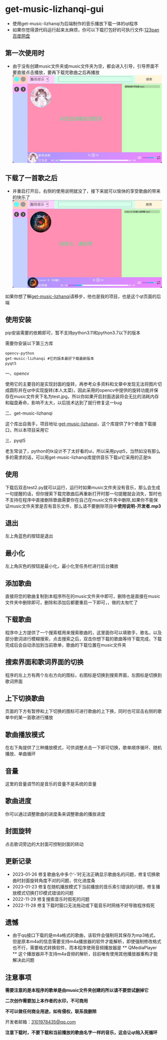 # get-music-lizhanqi-gui
- 使用get-music-lizhanqi为后端制作的音乐播放下载一体的qt程序
- 如果你觉得源代码运行起来太麻烦，你可以下载打包好的可执行文件:[123pan](https://www.123pan.com/s/SivKVv-dY8JH)    [百度网盘](https://pan.baidu.com/s/1qRaNT_XdfPvOIFSWG5D-SA?pwd=love)

## 第一次使用时
- 由于没有创建music文件夹或music文件夹为空，都会进入引导，引导界面不要直接点击播放，要再下载完歌曲之后再播放
![第一次打开时](./start.jpg)  

## 下载了一首歌之后
- 并重启打开后，右侧的使用说明就没了，接下来就可以愉快的享受歌曲的带来的快乐了
![测试图片](./test_page.jpg)

如果你想了解[get-music-lizhanqi](https://github.com/lzq-hopego/get-music-lizhanqi)请移步，他也是我的项目，也是这个qt页面的后端

## 使用安装

pip安装需要的依赖即可，暂不支持python3.11和python3.7以下的版本

需要你安装以下第三方库
```
opencv-python
get-music-lizhanqi #它的版本最好下载最新版本
pyqt5
```

一、opencv

使用它的主要目的是实现封面的旋转，再参考众多资料和文章中发现无法将图片切成圆形并在qt中实现旋转(本人太菜)，因此采用的opencv中提供的旋转功能并保存在music文件夹下名为test.jpg，所以你如果开启封面选装将会无比的消耗内存和磁盘寿命，影响不太大，以后技术达到了就行修复这一bug

二、get-music-lizhanqi

这个库出自我手，项目地址:[get-music-lizhanqi](https://github.com/lzq-hopego/get-music-lizhanqi)，这个库提供了9个歌曲下载接口，所以本项目采用它

三、pyqt5

老生常谈了，python的tk设计不了太好看的ui，所以采用pyqt5，当然如没有那么多的需求的话，可以用get-music-lizhanqi库提供音乐下载ui它采用的正是tk

## 使用

下载后双击test2.py就可以运行，运行时如果music文件夹没有音乐，那么会生成一句提醒的话，但你搜索下载完歌曲后再重新打开时那一句提醒就会消失，暂时也不支持在程序中直接删除歌曲需要你在自己在music文件夹中删除,如果你不能保证music文件夹里是否有音乐文件，那么请不要删除项目中**使用说明-开发者.mp3**

## 退出

左上角蓝色的按钮是退出

## 最小化

左上角灰色的按钮是最小化，最小化至任务栏进行后台播放

## 添加歌曲

直接将您的歌曲复制到本程序所在的music文件夹中即可，删除也是直接在music文件夹中删除即可，删除和添加后都要重启一下即可，，做的太匆忙了

## 下载歌曲

程序中上方提供了一个搜索框用来搜索歌曲的，这里面你可以填歌手，歌名，以及部分歌词进行模糊搜索，点击搜索之后，双击你想下载的歌曲等待下载完成，下载完成后会自动添加到当前歌单，歌曲的下载位置在music文件夹

## 搜索界面和歌词界面的切换

程序的左上方有两个左右方向的图标，右图标是切换到搜索界面，左图标是切换到歌词界面

## 上下切换歌曲

页面的下方有暂停和上下切换的图标可进行歌曲的上下换，同时也可双击右侧的歌单中的某一首歌进行播放

## 歌曲播放模式

在右下角提供了三种播放模式，可供调整点击一下即可切换，歌单顺序循环、随机播放、单曲循环

## 音量

这里的音量调节的是音乐的音量不是系统的音量

## 歌曲进度

你可以通过调整歌曲的进度条来调整歌曲的播放进度

## 封面旋转

点击歌词旁边的大封面可控制封面的转动

## 更新记录
- 2023-01-26 修复歌曲名中多个‘-’时无法正确显示歌曲名的问题，修复切换歌曲时封面旋转角度不对的问题，优化进度条
- 2023-01-23 修复在随机播放模式下当前播放的音乐索引错误的问题，修复播放模式切换打印模式错误的问题
- 2022-11-29 修复搜索音乐时假死的问题
- 2022-11-28 修复下载时窗口无法拖动或下载音乐时网络不好导致程序假死

## 遗憾
- 由于qq接口下载的是m4a格式的歌曲，该软件会强制将其保存为mp3格式，但是原本m4a的信息需要支持m4a播放器的软件才能解析，即使强制修改格式也不行，需要格式转换软件，而本程序使用音频播放器是 ** QMediaPlayer ** 这个播放器并不支持m4a音频的解析，目前唯有使用其他播放器重构才能解决此问题

## 注意事项
**需要注意的是本程序的歌单是由music文件夹创建的所以请不要尝试删掉它**

**二次创作需要加上本作者的水印，不可商用**

**不可以做任何商业用途，如有侵权，联系我删除**


开发者邮箱：3101978435@qq.com

**注意下载时，不要下载和当前播放的歌曲名字一样的音乐，这会让qt陷入死循环**
